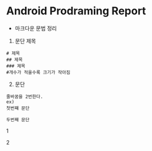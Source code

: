 # Android Prodraming Report

* 마크다운 문법 정리

1. 문단 제목
```
# 제목
## 제목
### 제목 
#개수가 적을수록 크기가 작아짐
```
2. 문단
``` 
줄바꿈을 2번한다.
ex)
첫번쨰 문단

두번째 문단
```
1

2
